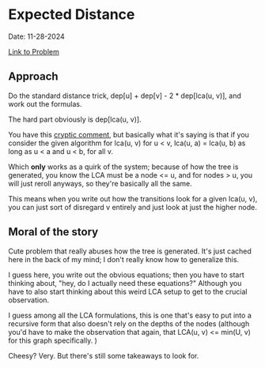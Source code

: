 # Expected Distance

Date: 11-28-2024

[Link to Problem](https://codeforces.com/gym/102979/problem/E)

## Approach

Do the standard distance trick, dep[u] + dep[v] - 2 * dep[lca(u, v)], and work out the formulas. 

The hard part obviously is dep[lca(u, v)]. 

You have this [cryptic comment](https://codeforces.com/blog/entry/87916?#comment-768039), but basically what it's saying is that if you consider the given algorithm for lca(u, v) for u < v, lca(u, a) = lca(u, b) as long as u < a  and u < b, for all v. 

Which **only** works as a quirk of the system; because of how the tree is generated, you know the LCA must be a node <= u, and for nodes > u, you will just reroll anyways, so they're basically all the same. 

This means when you write out how the transitions look for a given lca(u, v), you can just sort of disregard v entirely and just look at just the higher node. 

## Moral of the story

Cute problem that really abuses how the tree is generated. It's just cached here in the back of my mind; I don't really know how to generalize this. 

I guess here, you write out the obvious equations; then you have to start thinking about, "hey, do I actually need these equations?" Although you have to also start thinking about this weird LCA setup to get to the crucial observation. 

I guess among all the LCA formulations, this is one that's easy to put into a recursive form that also doesn't rely on the depths of the nodes (although you'd have to make the observation that again, that LCA(u, v) <= min(U, v) for this graph specifically. )

Cheesy? Very. But there's still some takeaways to look for. 